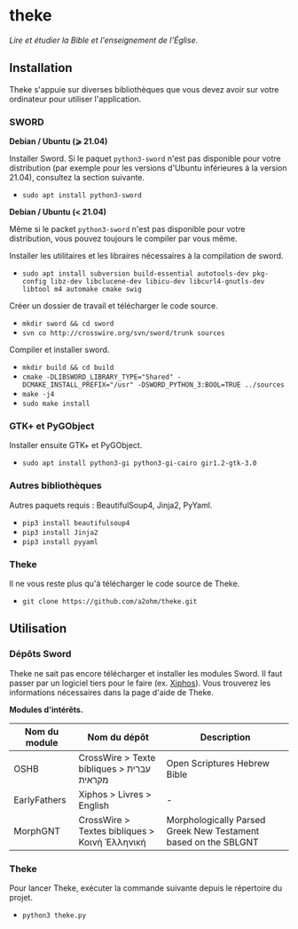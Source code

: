 # theke
*Lire et étudier la Bible et l'enseignement de l'Église.*

## Installation

Theke s'appuie sur diverses bibliothèques que vous devez avoir sur votre ordinateur pour utiliser l'application.

### SWORD

**Debian / Ubuntu (⩾ 21.04)**

Installer Sword. Si le paquet `python3-sword` n'est pas disponible pour votre distribution (par exemple pour les versions d'Ubuntu inférieures à la version 21.04), consultez la section suivante.

* `sudo apt install python3-sword`

**Debian / Ubuntu (< 21.04)**

Même si le packet `python3-sword` n'est pas disponible pour votre distribution, vous pouvez toujours le compiler par vous même.

Installer les utilitaires et les libraires nécessaires à la compilation de sword.

* `sudo apt install subversion build-essential autotools-dev pkg-config libz-dev libclucene-dev libicu-dev libcurl4-gnutls-dev libtool m4 automake cmake swig`

Créer un dossier de travail et télécharger le code source.

* `mkdir sword && cd sword`
* `svn co http://crosswire.org/svn/sword/trunk sources`

Compiler et installer sword.
* `mkdir build && cd build`
* `cmake -DLIBSWORD_LIBRARY_TYPE="Shared" -DCMAKE_INSTALL_PREFIX="/usr" -DSWORD_PYTHON_3:BOOL=TRUE ../sources`
* `make -j4`
* `sudo make install`

### GTK+ et PyGObject

Installer ensuite GTK+ et PyGObject.

* `sudo apt install python3-gi python3-gi-cairo gir1.2-gtk-3.0`

### Autres bibliothèques

Autres paquets requis : BeautifulSoup4, Jinja2, PyYaml.

* `pip3 install beautifulsoup4`
* `pip3 install Jinja2`
* `pip3 install pyyaml`

### Theke

Il ne vous reste plus qu'à télécharger le code source de Theke.

* `git clone https://github.com/a2ohm/theke.git`

## Utilisation

### Dépôts Sword

Theke ne sait pas encore télécharger et installer les modules Sword. Il faut passer par un logiciel tiers pour le faire (ex. [Xiphos](https://xiphos.org/)). Vous trouverez les informations nécessaires dans la page d'aide de Theke.

**Modules d'intérêts.**

Nom du module | Nom du dépôt | Description
------------- | ------------ | -----------
OSHB | CrossWire > Texte bibliques > ﬠברית מקראית | Open Scriptures Hebrew Bible
EarlyFathers | Xiphos > Livres > English | -
MorphGNT | CrossWire > Textes bibliques > Κοινὴ Ἑλληνική | Morphologically Parsed Greek New Testament based on the SBLGNT

### Theke

Pour lancer Theke, exécuter la commande suivante depuis le répertoire du projet.

* `python3 theke.py`